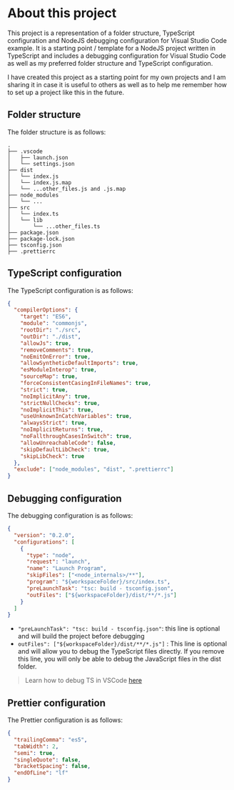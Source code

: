 # About this project

This project is a representation of a folder structure, TypeScript configuration and NodeJS debugging configuration for Visual Studio Code example. It is a starting point / template for a NodeJS project written in TypeScript and includes a debugging configuration for Visual Studio Code as well as my preferred folder structure and TypeScript configuration.

I have created this project as a starting point for my own projects and I am sharing it in case it is useful to others as
well as to help me remember how to set up a project like this in the future.

## Folder structure

The folder structure is as follows:

```
.
├── .vscode
│   ├── launch.json
│   └── settings.json
├── dist
│   └── index.js
│   └── index.js.map
│   └── ...other_files.js and .js.map
├── node_modules
│   └── ...
├── src
│   └── index.ts
│   └── lib
│       └── ...other_files.ts
├── package.json
├── package-lock.json
├── tsconfig.json
├── .prettierrc
```

## TypeScript configuration

The TypeScript configuration is as follows:

```json
{
  "compilerOptions": {
    "target": "ES6",
    "module": "commonjs",
    "rootDir": "./src",
    "outDir": "./dist",
    "allowJs": true,
    "removeComments": true,
    "noEmitOnError": true,
    "allowSyntheticDefaultImports": true,
    "esModuleInterop": true,
    "sourceMap": true,
    "forceConsistentCasingInFileNames": true,
    "strict": true,
    "noImplicitAny": true,
    "strictNullChecks": true,
    "noImplicitThis": true,
    "useUnknownInCatchVariables": true,
    "alwaysStrict": true,
    "noImplicitReturns": true,
    "noFallthroughCasesInSwitch": true,
    "allowUnreachableCode": false,
    "skipDefaultLibCheck": true,
    "skipLibCheck": true
  },
  "exclude": ["node_modules", "dist", ".prettierrc"]
}
```

## Debugging configuration

The debugging configuration is as follows:

```json
{
  "version": "0.2.0",
  "configurations": [
    {
      "type": "node",
      "request": "launch",
      "name": "Launch Program",
      "skipFiles": ["<node_internals>/**"],
      "program": "${workspaceFolder}/src/index.ts",
      "preLaunchTask": "tsc: build - tsconfig.json",
      "outFiles": ["${workspaceFolder}/dist/**/*.js"]
    }
  ]
}
```

- `"preLaunchTask": "tsc: build - tsconfig.json"`: this line is optional and will build the project before debugging
- `outFiles": ["${workspaceFolder}/dist/**/*.js"]` : This line is optional and will allow you to debug the TypeScript files directly. If you remove this line, you will only be able to debug the JavaScript files in the dist folder.

> Learn how to debug TS in VSCode [here](https://code.visualstudio.com/docs/typescript/typescript-debugging)

## Prettier configuration

The Prettier configuration is as follows:

```json
{
  "trailingComma": "es5",
  "tabWidth": 2,
  "semi": true,
  "singleQuote": false,
  "bracketSpacing": false,
  "endOfLine": "lf"
}
```
